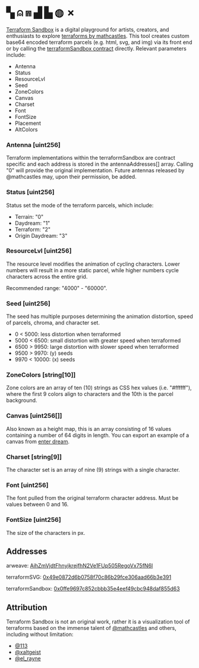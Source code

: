 # ▚ ⍝ ⩎ ▟ ▙ ◍ ✗
[Terraform Sandbox](https://terraformsandbox.hard3x3.eth.limo/) is a digital playground for artists, creators, and enthusiasts to explore [terraforms by mathcastles](https://terraformexplorer.xyz/).  This tool creates custom base64 encoded terraform parcels (e.g. html, svg, and img) via its front end or by calling the [terraformSandbox contract](https://etherscan.io/address/0x0ffe9697c852cbbb35e4eef49cbc948daf855d63#code) directly. Relevant parameters include:

* Antenna
* Status
* ResourceLvl
* Seed
* ZoneColors
* Canvas
* Charset
* Font
* FontSize
* Placement
* AltColors

### Antenna [uint256]
Terraform implementations within the terraformSandbox are contract specific and each address is stored in the antennaAddresses[] array. Calling "0" will provide the original implementation. Future antennas released by @mathcastles may, upon their permission, be added.

### Status [uint256]
Status set the mode of the terraform parcels, which include:
* Terrain: "0"
* Daydream: "1"
* Terraform: "2"
* Origin Daydream: "3"

### ResourceLvl [uint256]
The resource level modifies the animation of cycling characters. Lower numbers will result in a more static parcel, while higher numbers cycle characters across the entire grid. 

Recommended range: "4000" - "60000".

### Seed [uint256]
The seed has multiple purposes determining the animation distortion, speed of parcels, chroma, and character set. 
* 0 < 5000: less distortion when terraformed
* 5000 < 6500: small distortion with greater speed when terraformed
* 6500 > 9950: large distortion with slower speed when terraformed
* 9500 > 9970: (y) seeds
* 9970 < 10000: (x) seeds

### ZoneColors [string[10]]
Zone colors are an array of ten (10) strings as CSS hex values (i.e. "#ffffff"), where the first 9 colors align to characters and the 10th is the parcel background.

### Canvas [uint256[]]
Also known as a height map, this is an array consisting of 16 values containing a number of 64 digits in length. You can export an example of a canvas from [enter dream](www.enterdream.xyz).

### Charset [string[9]]
The character set is an array of nine (9) strings with a single character.

### Font [uint256]
The font pulled from the original terraform character address. Must be values between 0 and 16.

### FontSize [uint256]
The size of the characters in px.

## Addresses

arweave: [AihZmVjdtFhnyjkrejfhN2Ve1FUp505RegoVx75fN6I](https://aiuftgky3w2fqz6khevxun7bg5sv5vcvfhtu4ul2bik4pps7g6ra.arweave.net/AihZmVjdtFhnyjkrejfhN2Ve1FUp505RegoVx75fN6I)

terraformSVG: [0x49e0872d6b0758f70c86b29fce306aad66b3e391](https://etherscan.io/address/0x49e0872d6b0758f70c86b29fce306aad66b3e391#code)

terraformSandbox: [0x0ffe9697c852cbbb35e4eef49cbc948daf855d63](https://etherscan.io/address/0x0ffe9697c852cbbb35e4eef49cbc948daf855d63#code)

## Attribution
Terraform Sandbox is not an original work, rather it is a visualization tool of terraforms based on the immense talent of [@mathcastles](https://twitter.com/mathcastles) and others, including without limitation:

* [@113](https://twitter.com/0x113d)
* [@xaltgeist](https://twitter.com/xaltgeist)
* [@el_rayne](https://twitter.com/el__ranye)
